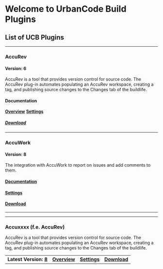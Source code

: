 # Welcome to UrbanCode Build Plugins

## List of UCB Plugins

---

### AccuRev

#### Version: 6

AccuRev is a tool that provides version control for source code. The AccuRev plug-in automates populating an AccuRev workspace, creating a tag, and publishing source changes to the Changes tab of the buildlife.

#### Documentation

**[Overview](plugins/AccuRev/AccuRev_overview.md)**
**[Settings](plugins/AccuRev/AccuRev_settings.md)**

##### [Download](plugins/AccuRev/AccuRev_download.md)

---

### AccuWork

#### Version: 8

The integration with AccuWork to report on issues and add comments to them.

#### [Documentation](plugins/AccuWork/AccuWork_overview.md)

#### [Settings](plugins/AccuWork/AccuWork_settings.md)

#### [Download](plugins/AccuWork/AccuWork_download.md)

---

---

### Accuxxxx (f.e. AccuRev)

AccuRev is a tool that provides version control for source code. The AccuRev plug-in automates populating an AccuRev workspace, creating a tag, and publishing source changes to the Changes tab of the buildlife.

|                       |                                      |                                       |                                     |
|:----------------------|:------------------------------------:|:-------------------------------------:|------------------------------------:|
| **Latest Version: [8](../../files/AccuRev/AccuRev-6.752929.zip)** | **[Overview](plugins/AccuRev/AccuRev_overview.md)** |  **[Settings](plugins/AccuRev/AccuRev_settings.md)** |**[Download](plugins/AccuRev/AccuRev_download.md)** |
